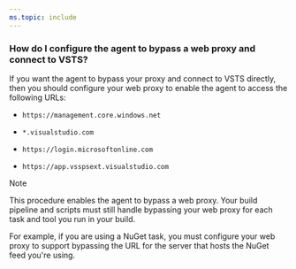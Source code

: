```yaml
---
ms.topic: include
---
```


### How do I configure the agent to bypass a web proxy and connect to VSTS?

If you want the agent to bypass your proxy and connect to VSTS directly, then you should configure your web proxy to enable the agent to access the following URLs:

* `https://management.core.windows.net`

* `*.visualstudio.com`

* `https://login.microsoftonline.com`

* `https://app.vsspsext.visualstudio.com`

> [!NOTE]
> This procedure enables the agent to bypass a web proxy. Your build pipeline and scripts must still handle bypassing your web proxy for each task and tool you run in your build. 
>
> For example, if you are using a NuGet task, you must configure your web proxy to support bypassing the URL for the server that hosts the NuGet feed you're using.


